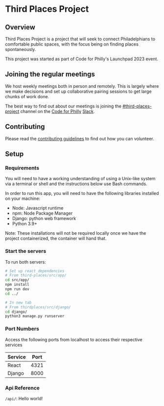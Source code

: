 # Third Places Project

## Overview

Third Places Project is a project that will seek to connect Philadelphians to comfortable public spaces, with the focus being on finding places spontaneously.

This project was started as part of Code for Philly's Launchpad 2023 event.

## Joining the regular meetings

We host weekly meetings both in person and remotely. This is largely where we make decisions and set up collaborative pairing sessions to get large chunks of work done.

The best way to find out about our meetings is joining the [#third-places-project](https://codeforphilly.slack.com/archives/C051CV94UV8) channel on the [Code for Philly](https://www.codeforphilly.org/) [Slack](https://www.codeforphilly.org/chat/).

## Contributing

Please read the [contributing guidelines](https://github.com/CodeForPhilly/third-places/blob/main/CONTRIBUTING.md) to find out how you can volunteer.

## Setup

### Requirements

You will need to have a working understanding of using a Unix-like system via a terminal or shell and the instructions below use Bash commands.

In order to run this app, you will need to have the following libraries installed on your machine:
- Node: Javascript runtime
- npm: Node Package Manager
- Django: python web framework
- Python 3.9+

Note: These installations will not be required locally once we have the project containerized, the container will hand that.

### Start the servers

To run both servers:
```sh
# Set up react dependencies
# From third-places/src/app/
cd src/app/
npm install
npm run dev
cd ../

# In new tab
# From thirdplaces/src/django/
cd django/
python3 manage.py runserver
```

### Port Numbers

Access the following ports from localhost to access their respective services

| Service | Port |
|---------|------|
| React   | 4321 |
| Django  | 8000 |

### Api Reference

`/api/`: Hello world!
